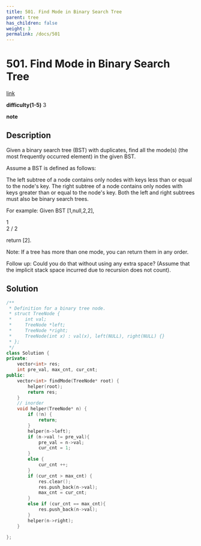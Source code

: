 ```yaml
---
title: 501. Find Mode in Binary Search Tree
parent: tree
has_children: false
weight: 3
permalink: /docs/501
---
```

# 501. Find Mode in Binary Search Tree
[link](https://leetcode.com/problems/find-mode-in-binary-search-tree/)

**difficulty(1-5)**
3

**note**

## Description
Given a binary search tree (BST) with duplicates, find all the mode(s) (the most frequently occurred element) in the given BST.

Assume a BST is defined as follows:

The left subtree of a node contains only nodes with keys less than or equal to the node's key.
The right subtree of a node contains only nodes with keys greater than or equal to the node's key.
Both the left and right subtrees must also be binary search trees.
 

For example:
Given BST [1,null,2,2],

   1
    \
     2
    /
   2
 

return [2].

Note: If a tree has more than one mode, you can return them in any order.

Follow up: Could you do that without using any extra space? (Assume that the implicit stack space incurred due to recursion does not count).

## Solution
```c++
/**
 * Definition for a binary tree node.
 * struct TreeNode {
 *     int val;
 *     TreeNode *left;
 *     TreeNode *right;
 *     TreeNode(int x) : val(x), left(NULL), right(NULL) {}
 * };
 */
class Solution {
private:
    vector<int> res;
    int pre_val, max_cnt, cur_cnt;
public:
    vector<int> findMode(TreeNode* root) {
        helper(root);
        return res;
    }
    // inorder
    void helper(TreeNode* n) {
        if (!n) {
            return;
        }
        helper(n->left);
        if (n->val != pre_val){
            pre_val = n->val;
            cur_cnt = 1;
        }
        else {
            cur_cnt ++;
        }
        if (cur_cnt > max_cnt) {
            res.clear();
            res.push_back(n->val);
            max_cnt = cur_cnt;
        }
        else if (cur_cnt == max_cnt){
            res.push_back(n->val);
        }
        helper(n->right);        
    }
    
};
```